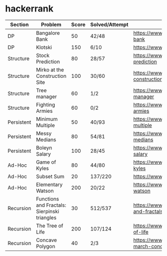 hackerrank
==========

Section | Problem | Score | Solved/Attempt | Link
------- | ------- | ----- | -------------- | ----
DP | Bangalore Bank | 50 | 42/48 | https://www.hackerrank.com/challenges/bangalore-bank
DP | Klotski | 150 | 6/10 | https://www.hackerrank.com/challenges/klotski
Structure | Stock Prediction | 80 | 28/57 | https://www.hackerrank.com/challenges/stocks-prediction
Structure | Mirko at the Construction Site | 100 | 30/60 | https://www.hackerrank.com/challenges/mirko-at-construction-site
Structure | Tree manager | 60 | 1/2 | https://www.hackerrank.com/challenges/tree-manager
Structure | Fighting Armies | 60 | 0/2 | https://www.hackerrank.com/challenges/fighting-armies
Persistent | Minimum Multiple | 50 | 40/93 | https://www.hackerrank.com/challenges/minimum-multiple
Persistent | Messy Medians | 80 | 54/81 | https://www.hackerrank.com/challenges/messy-medians
Persistent | Boleyn Salary | 100 | 28/45 | https://www.hackerrank.com/challenges/boleyn-salary
Ad-Hoc | Game of Kyles | 80 | 44/80 | https://www.hackerrank.com/challenges/game-of-kyles
Ad-Hoc | Subset Sum | 20 | 137/220 | https://www.hackerrank.com/challenges/subset-sum
Ad-Hoc | Elementary Watson | 200 | 20/22 | https://www.hackerrank.com/challenges/elementary-watson
Recursion | Functions and Fractals: Sierpinski triangles | 30 | 512/537 | https://www.hackerrank.com/challenges/functions-and-fractals-sierpinski-triangles
Recursion | The Tree of Life | 200 | 107/124 | https://www.hackerrank.com/challenges/the-tree-of-life
Recursion | Concave Polygon | 40 | 2/3 | https://www.hackerrank.com/challenges/lambda-march-concave-polygon
